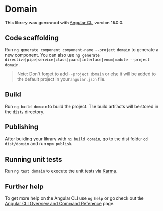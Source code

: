 # Domain

This library was generated with [Angular CLI](https://github.com/angular/angular-cli) version 15.0.0.

## Code scaffolding

Run `ng generate component component-name --project domain` to generate a new component. You can also use `ng generate directive|pipe|service|class|guard|interface|enum|module --project domain`.
> Note: Don't forget to add `--project domain` or else it will be added to the default project in your `angular.json` file. 

## Build

Run `ng build domain` to build the project. The build artifacts will be stored in the `dist/` directory.

## Publishing

After building your library with `ng build domain`, go to the dist folder `cd dist/domain` and run `npm publish`.

## Running unit tests

Run `ng test domain` to execute the unit tests via [Karma](https://karma-runner.github.io).

## Further help

To get more help on the Angular CLI use `ng help` or go check out the [Angular CLI Overview and Command Reference](https://angular.io/cli) page.
